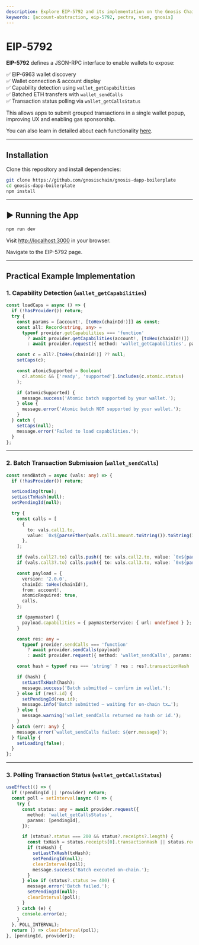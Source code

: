 ```yaml
---
description: Explore EIP-5792 and its implementation on the Gnosis Chain.
keywords: [account-abstraction, eip-5792, pectra, viem, gnosis]
---
```


# EIP‑5792


**EIP-5792** defines a JSON-RPC interface to enable wallets to expose:

✅ EIP-6963 wallet discovery  
✅ Wallet connection & account display  
✅ Capability detection using `wallet_getCapabilities`  
✅ Batched ETH transfers with `wallet_sendCalls`  
✅ Transaction status polling via `wallet_getCallsStatus`

This allows apps to submit grouped transactions in a single wallet popup, improving UX and enabling gas sponsorship.

You can also learn in detailed about each functionality [here](https://www.eip5792.xyz/introduction).

---

## Installation

Clone this repository and install dependencies:

```bash
git clone https://github.com/gnosischain/gnosis-dapp-boilerplate
cd gnosis-dapp-boilerplate
npm install
```

---

## ▶️ Running the App

```bash
npm run dev
```


Visit [http://localhost:3000](http://localhost:3000) in your browser.

Navigate to the EIP-5792 page.

---

##  Practical Example Implementation

### 1. Capability Detection (`wallet_getCapabilities`)

```ts
const loadCaps = async () => {
  if (!hasProvider()) return;
  try {
    const params = [account!, [toHex(chainId!)]] as const;
    const all: Record<string, any> =
      typeof provider.getCapabilities === 'function'
        ? await provider.getCapabilities(account!, [toHex(chainId!)])
        : await provider.request({ method: 'wallet_getCapabilities', params });

    const c = all?.[toHex(chainId!)] ?? null;
    setCaps(c);

    const atomicSupported = Boolean(
      c?.atomic && ['ready', 'supported'].includes(c.atomic.status)
    );

    if (atomicSupported) {
      message.success('Atomic batch supported by your wallet.');
    } else {
      message.error('Atomic batch NOT supported by your wallet.');
    }
  } catch {
    setCaps(null);
    message.error('Failed to load capabilities.');
  }
};
```

---

### 2. Batch Transaction Submission (`wallet_sendCalls`)

```ts
const sendBatch = async (vals: any) => {
  if (!hasProvider()) return;

  setLoading(true);
  setLastTxHash(null);
  setPendingId(null);

  try {
    const calls = [
      {
        to: vals.call1.to,
        value: `0x${parseEther(vals.call1.amount.toString()).toString(16)}`,
      },
    ];

    if (vals.call2?.to) calls.push({ to: vals.call2.to, value: `0x${parseEther(vals.call2.amount.toString()).toString(16)}` });
    if (vals.call3?.to) calls.push({ to: vals.call3.to, value: `0x${parseEther(vals.call3.amount.toString()).toString(16)}` });

    const payload = {
      version: '2.0.0',
      chainId: toHex(chainId!),
      from: account!,
      atomicRequired: true,
      calls,
    };

    if (paymaster) {
      payload.capabilities = { paymasterService: { url: undefined } };
    }

    const res: any =
      typeof provider.sendCalls === 'function'
        ? await provider.sendCalls(payload)
        : await provider.request({ method: 'wallet_sendCalls', params: [payload] });

    const hash = typeof res === 'string' ? res : res?.transactionHash || res?.hash;

    if (hash) {
      setLastTxHash(hash);
      message.success('Batch submitted – confirm in wallet.');
    } else if (res?.id) {
      setPendingId(res.id);
      message.info('Batch submitted – waiting for on-chain tx…');
    } else {
      message.warning('wallet_sendCalls returned no hash or id.');
    }
  } catch (err: any) {
    message.error(`wallet_sendCalls failed: ${err.message}`);
  } finally {
    setLoading(false);
  }
};
```

---

### 3. Polling Transaction Status (`wallet_getCallsStatus`)

```ts
useEffect(() => {
  if (!pendingId || !provider) return;
  const poll = setInterval(async () => {
    try {
      const status: any = await provider.request({
        method: 'wallet_getCallsStatus',
        params: [pendingId],
      });

      if (status?.status === 200 && status?.receipts?.length) {
        const txHash = status.receipts[0].transactionHash || status.receipts[0].hash;
        if (txHash) {
          setLastTxHash(txHash);
          setPendingId(null);
          clearInterval(poll);
          message.success('Batch executed on-chain.');
        }
      } else if (status?.status >= 400) {
        message.error('Batch failed.');
        setPendingId(null);
        clearInterval(poll);
      }
    } catch (e) {
      console.error(e);
    }
  }, POLL_INTERVAL);
  return () => clearInterval(poll);
}, [pendingId, provider]);
```

